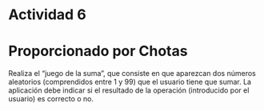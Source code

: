 # Actividad 6
# Proporcionado por Chotas
Realiza el “juego de la suma”, que consiste en que aparezcan dos números aleatorios
(comprendidos entre 1 y 99) que el usuario tiene que sumar. La aplicación debe indicar si el
resultado de la operación (introducido por el usuario) es correcto o no.